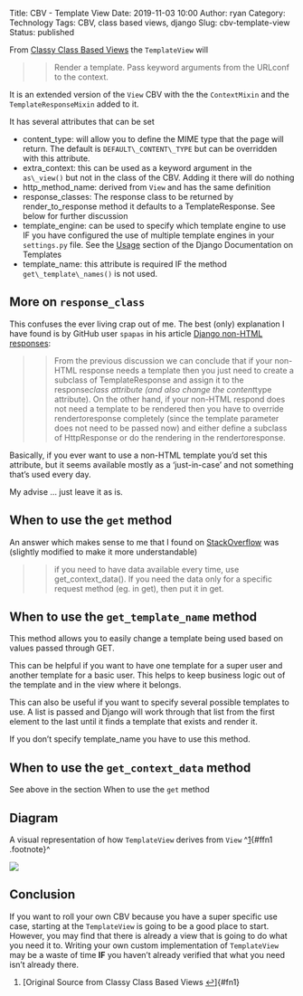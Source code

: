 Title: CBV - Template View
Date: 2019-11-03 10:00
Author: ryan
Category: Technology
Tags: CBV, class based views, django
Slug: cbv-template-view
Status: published

From [Classy Class Based Views](http://ccbv.co.uk/projects/Django/2.2/django.views.generic.base/TemplateView/) the `TemplateView` will

> > Render a template. Pass keyword arguments from the URLconf to the context.

It is an extended version of the `View` CBV with the the `ContextMixin` and the `TemplateResponseMixin` added to it.

It has several attributes that can be set

-   content_type: will allow you to define the MIME type that the page will return. The default is `DEFAULT\_CONTENT\_TYPE` but can be overridden with this attribute.
-   extra_context: this can be used as a keyword argument in the `as\_view()` but not in the class of the CBV. Adding it there will do nothing
-   http_method_name: derived from `View` and has the same definition
-   response_classes: The response class to be returned by render_to_response method it defaults to a TemplateResponse. See below for further discussion
-   template_engine: can be used to specify which template engine to use IF you have configured the use of multiple template engines in your `settings.py` file. See the [Usage](https://docs.djangoproject.com/en/2.2/topics/templates/#usage) section of the Django Documentation on Templates
-   template_name: this attribute is required IF the method `get\_template\_names()` is not used.

## More on `response_class`

This confuses the ever living crap out of me. The best (only) explanation I have found is by GitHub user `spapas` in his article [Django non-HTML responses](https://spapas.github.io/2014/09/15/django-non-html-responses/#rendering-to-non-html):

> > From the previous discussion we can conclude that if your non-HTML response needs a template then you just need to create a subclass of TemplateResponse and assign it to the response*class attribute (and also change the content*type attribute). On the other hand, if your non-HTML respond does not need a template to be rendered then you have to override render*to*response completely (since the template parameter does not need to be passed now) and either define a subclass of HttpResponse or do the rendering in the render*to*response.

Basically, if you ever want to use a non-HTML template you’d set this attribute, but it seems available mostly as a ‘just-in-case’ and not something that’s used every day.

My advise … just leave it as is.

## When to use the `get` method

An answer which makes sense to me that I found on [StackOverflow](https://stackoverflow.com/questions/35824904/django-view-get-context-data-vs-get) was (slightly modified to make it more understandable)

> > if you need to have data available every time, use get_context_data(). If you need the data only for a specific request method (eg. in get), then put it in get.

## When to use the `get_template_name` method

This method allows you to easily change a template being used based on values passed through GET.

This can be helpful if you want to have one template for a super user and another template for a basic user. This helps to keep business logic out of the template and in the view where it belongs.

This can also be useful if you want to specify several possible templates to use. A list is passed and Django will work through that list from the first element to the last until it finds a template that exists and render it.

If you don’t specify template_name you have to use this method.

## When to use the `get_context_data` method

See above in the section When to use the `get` method

## Diagram

A visual representation of how `TemplateView` derives from `View` ^[1](#fn1){#ffn1 .footnote}^

![](https://yuml.me/diagram/plain;/class/%5BTemplateResponseMixin%7Bbg:white%7D%5D%5E-%5BTemplateView%7Bbg:green%7D%5D,%20%5BContextMixin%7Bbg:white%7D%5D%5E-%5BTemplateView%7Bbg:green%7D%5D,%20%5BView%7Bbg:lightblue%7D%5D%5E-%5BTemplateView%7Bbg:green%7D%5D.svg)

## Conclusion

If you want to roll your own CBV because you have a super specific use case, starting at the `TemplateView` is going to be a good place to start. However, you may find that there is already a view that is going to do what you need it to. Writing your own custom implementation of `TemplateView` may be a waste of time **IF** you haven’t already verified that what you need isn’t already there.

1.  [Original Source from Classy Class Based Views [↩](#ffn1)]{#fn1}
